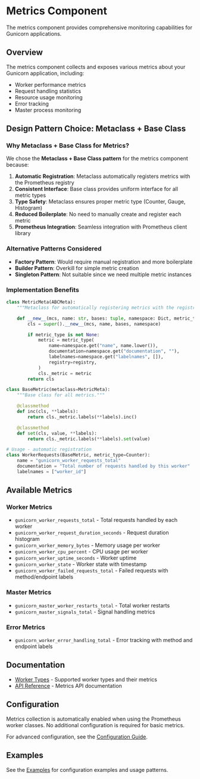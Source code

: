 # Metrics Component

The metrics component provides comprehensive monitoring capabilities for Gunicorn applications.

## Overview

The metrics component collects and exposes various metrics about your Gunicorn application, including:

- Worker performance metrics
- Request handling statistics
- Resource usage monitoring
- Error tracking
- Master process monitoring

## Design Pattern Choice: Metaclass + Base Class

### Why Metaclass + Base Class for Metrics?

We chose the **Metaclass + Base Class pattern** for the metrics component because:

1. **Automatic Registration**: Metaclass automatically registers metrics with the Prometheus registry
2. **Consistent Interface**: Base class provides uniform interface for all metric types
3. **Type Safety**: Metaclass ensures proper metric type (Counter, Gauge, Histogram)
4. **Reduced Boilerplate**: No need to manually create and register each metric
5. **Prometheus Integration**: Seamless integration with Prometheus client library

### Alternative Patterns Considered

- **Factory Pattern**: Would require manual registration and more boilerplate
- **Builder Pattern**: Overkill for simple metric creation
- **Singleton Pattern**: Not suitable since we need multiple metric instances

### Implementation Benefits

```python
class MetricMeta(ABCMeta):
    """Metaclass for automatically registering metrics with the registry."""

    def __new__(mcs, name: str, bases: tuple, namespace: Dict, metric_type: Optional[Type[Union[Counter, Gauge, Histogram]]] = None, **kwargs) -> Type:
        cls = super().__new__(mcs, name, bases, namespace)

        if metric_type is not None:
            metric = metric_type(
                name=namespace.get("name", name.lower()),
                documentation=namespace.get("documentation", ""),
                labelnames=namespace.get("labelnames", []),
                registry=registry,
            )
            cls._metric = metric
        return cls

class BaseMetric(metaclass=MetricMeta):
    """Base class for all metrics."""

    @classmethod
    def inc(cls, **labels):
        return cls._metric.labels(**labels).inc()

    @classmethod
    def set(cls, value, **labels):
        return cls._metric.labels(**labels).set(value)

# Usage - automatic registration
class WorkerRequests(BaseMetric, metric_type=Counter):
    name = "gunicorn_worker_requests_total"
    documentation = "Total number of requests handled by this worker"
    labelnames = ["worker_id"]
```

## Available Metrics

### Worker Metrics

- `gunicorn_worker_requests_total` - Total requests handled by each worker
- `gunicorn_worker_request_duration_seconds` - Request duration histogram
- `gunicorn_worker_memory_bytes` - Memory usage per worker
- `gunicorn_worker_cpu_percent` - CPU usage per worker
- `gunicorn_worker_uptime_seconds` - Worker uptime
- `gunicorn_worker_state` - Worker state with timestamp
- `gunicorn_worker_failed_requests_total` - Failed requests with method/endpoint labels

### Master Metrics

- `gunicorn_master_worker_restarts_total` - Total worker restarts
- `gunicorn_master_signals_total` - Signal handling metrics

### Error Metrics

- `gunicorn_worker_error_handling_total` - Error tracking with method and endpoint labels

## Documentation

- [Worker Types](worker-types.md) - Supported worker types and their metrics
- [API Reference](api-reference.md) - Metrics API documentation

## Configuration

Metrics collection is automatically enabled when using the Prometheus worker classes. No additional configuration is required for basic metrics.

For advanced configuration, see the [Configuration Guide](../config/configuration.md).

## Examples

See the [Examples](../examples/) for configuration examples and usage patterns.
